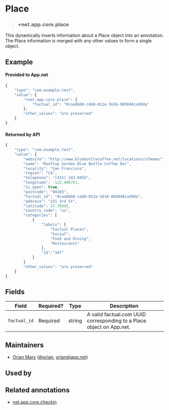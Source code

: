 # Place

<!-- specify the "key" for the replacement value -->
> ### +net.app.core.place

<!-- provide a description of the replacement value -->
This dynamically inserts information about a Place object into an annotation. The Place information is merged with any other values to form a single object.

<!-- provide at least one example of what your annotation might look like in the wild -->
## Example

#### Provided to App.net
~~~ js
{
    "type": "com.example.test",
    "value": {
        "+net.app.core.place": {
            "factual_id": "0caa0bb0-cd40-012e-5616-003048cad9da"
        },
        "other_values": "are preserved"
    }
}
~~~

#### Returned by API
~~~ js
{
    "type": "com.example.test",
    "value": {
        "website": "http://www.bluebottlecoffee.net/locations/sfmoma/",
        "name": "Rooftop Garden Blue Bottle Coffee Bar",
        "locality": "San Francisco",
        "region": "CA",
        "telephone": "(415) 243-0455",
        "longitude": -122.400751,
        "is_open": true,
        "postcode": "94103",
        "factual_id": "0caa0bb0-cd40-012e-5616-003048cad9da",
        "address": "151 3rd St",
        "latitude": 37.78592,
        "country_code": "us",
        "categories": [
            {
                "labels": [
                    "Factual Places",
                    "Social",
                    "Food and Dining",
                    "Restaurants"
                ],
                "id":"347"
            }
        ]
        "other_values": "are preserved"
    }
}
~~~

<!-- provide a complete description of the fields in the "value" object for your annotation -->
## Fields

| Field | Required? | Type | Description |
| ----- | --------- | ---- | ----------- |
| `factual_id` | Required | string | A valid factual.com UUID corresponding to a Place object on App.net.|

<!-- provide a way to contact you -->
## Maintainers
* [Orian Marx](http://orianmarx.com) ([@orian](https://alpha.app.net/orian), [orian@app.net](mailto:orian@app.net))

<!-- provide references to compatible apps / service -->
## Used by

<!-- provide references to related annotations -->
## Related annotations

* [net.app.core.checkin](https://github.com/appdotnet/object-metadata/blob/master/annotations/net.app.core.checkin.md)
